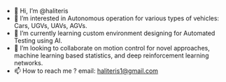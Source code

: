 - 👋 Hi, I’m @haliteris
- 👀 I’m interested in Autonomous operation for various types of vehicles: Cars, UGVs, UAVs, AGVs.
- 🌱 I’m currently learning custom environment designing for Automated Testing using AI.
- 💞️ I’m looking to collaborate on motion control for novel approaches, machine learning based statistics, and deep reinforcement learning networks.
- 📫 How to reach me ? email: haliteris1@gmail.com
